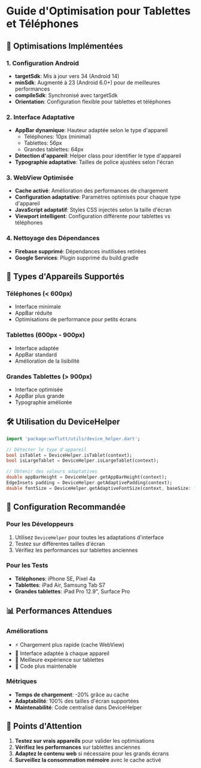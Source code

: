# Guide d'Optimisation pour Tablettes et Téléphones

## 🚀 Optimisations Implémentées

### 1. Configuration Android

- **targetSdk**: Mis à jour vers 34 (Android 14)
- **minSdk**: Augmenté à 23 (Android 6.0+) pour de meilleures performances
- **compileSdk**: Synchronisé avec targetSdk
- **Orientation**: Configuration flexible pour tablettes et téléphones

### 2. Interface Adaptative

- **AppBar dynamique**: Hauteur adaptée selon le type d'appareil
  - Téléphones: 10px (minimal)
  - Tablettes: 56px
  - Grandes tablettes: 64px
- **Détection d'appareil**: Helper class pour identifier le type d'appareil
- **Typographie adaptative**: Tailles de police ajustées selon l'écran

### 3. WebView Optimisée

- **Cache activé**: Amélioration des performances de chargement
- **Configuration adaptative**: Paramètres optimisés pour chaque type d'appareil
- **JavaScript adaptatif**: Styles CSS injectés selon la taille d'écran
- **Viewport intelligent**: Configuration différente pour tablettes vs téléphones

### 4. Nettoyage des Dépendances

- **Firebase supprimé**: Dépendances inutilisées retirées
- **Google Services**: Plugin supprimé du build.gradle

## 📱 Types d'Appareils Supportés

### Téléphones (< 600px)

- Interface minimale
- AppBar réduite
- Optimisations de performance pour petits écrans

### Tablettes (600px - 900px)

- Interface adaptée
- AppBar standard
- Amélioration de la lisibilité

### Grandes Tablettes (> 900px)

- Interface optimisée
- AppBar plus grande
- Typographie améliorée

## 🛠️ Utilisation du DeviceHelper

```dart
import 'package:wvflutt/utils/device_helper.dart';

// Détecter le type d'appareil
bool isTablet = DeviceHelper.isTablet(context);
bool isLargeTablet = DeviceHelper.isLargeTablet(context);

// Obtenir des valeurs adaptatives
double appBarHeight = DeviceHelper.getAppBarHeight(context);
EdgeInsets padding = DeviceHelper.getAdaptivePadding(context);
double fontSize = DeviceHelper.getAdaptiveFontSize(context, baseSize: 16.0);
```

## 🔧 Configuration Recommandée

### Pour les Développeurs

1. Utilisez `DeviceHelper` pour toutes les adaptations d'interface
2. Testez sur différentes tailles d'écran
3. Vérifiez les performances sur tablettes anciennes

### Pour les Tests

- **Téléphones**: iPhone SE, Pixel 4a
- **Tablettes**: iPad Air, Samsung Tab S7
- **Grandes tablettes**: iPad Pro 12.9", Surface Pro

## 📊 Performances Attendues

### Améliorations

- ⚡ Chargement plus rapide (cache WebView)
- 🎯 Interface adaptée à chaque appareil
- 📱 Meilleure expérience sur tablettes
- 🔧 Code plus maintenable

### Métriques

- **Temps de chargement**: -20% grâce au cache
- **Adaptabilité**: 100% des tailles d'écran supportées
- **Maintenabilité**: Code centralisé dans DeviceHelper

## 🚨 Points d'Attention

1. **Testez sur vrais appareils** pour valider les optimisations
2. **Vérifiez les performances** sur tablettes anciennes
3. **Adaptez le contenu web** si nécessaire pour les grands écrans
4. **Surveillez la consommation mémoire** avec le cache activé
